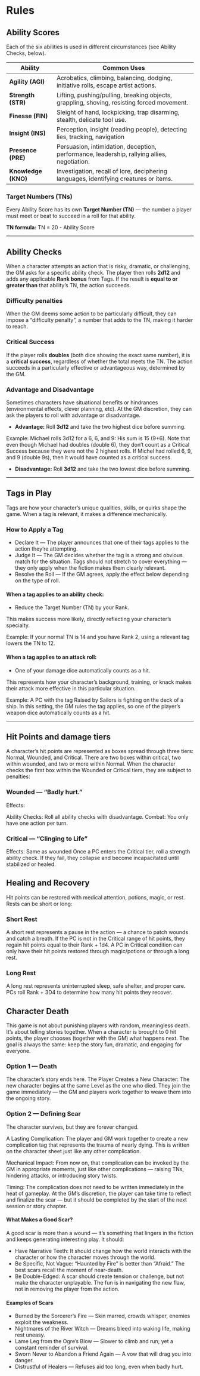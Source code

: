 # Rules

## Ability Scores

Each of the six abilities is used in different circumstances (see Ability Checks, below).

| **Ability** | **Common Uses** |
| ------------------- | -------------------------------------------------------------------------------------------------------------------------- |
| **Agility (AGI)** | Acrobatics, climbing, balancing, dodging, initiative rolls, escape artist actions.               |
| **Strength (STR)** | Lifting, pushing/pulling, breaking objects, grappling, shoving, resisting forced movement.                      |
| **Finesse (FIN)** | Sleight of hand, lockpicking, trap disarming, stealth, delicate tool use.  |
| **Insight (INS)** | Perception, insight (reading people), detecting lies, tracking, navigation |
| **Presence (PRE)** | Persuasion, intimidation, deception, performance, leadership, rallying allies, negotiation.                                |
| **Knowledge (KNO)** | Investigation, recall of lore, deciphering languages, identifying creatures or items. |

### Target Numbers (TNs)

Every Ability Score has its own **Target Number (TN)** — the number a player must meet or beat to succeed in a roll for that ability.

**TN formula:**
TN = 20 - Ability Score

---

## Ability Checks

When a character attempts an action that is risky, dramatic, or challenging, the GM asks for a specific ability check. The player then rolls **2d12** and adds any applicable **Rank bonus** from Tags. If the result is **equal to or greater than** that ability’s TN, the action succeeds.

### Difficulty penalties

When the GM deems some action to be particularly difficult, they can impose a “difficulty penalty”, a number that adds to the TN, making it harder to reach.


### Critical Success

If the player rolls **doubles** (both dice showing the exact same number), it is a **critical success**, regardless of whether the total meets the TN. The action succeeds in a particularly effective or advantageous way, determined by the GM.

### Advantage and Disadvantage

Sometimes characters have situational benefits or hindrances (environmental effects, clever planning, etc). At the GM discretion, they can ask the players to roll with advantage or disadvantage.

- **Advantage:** Roll **3d12** and take the two highest dice before summing.

Example: Michael rolls 3d12 for a 6, 6, and 9: His sum is 15 (9+6). Note that even though Michael had doubles (double 6), they don’t count as a Critical Success because they were not the 2 highest rolls. If Michel had rolled 6, 9, and 9 (double 9s), then it would have counted as a critical success.

- **Disadvantage:** Roll **3d12** and take the two lowest dice before summing.

---

## Tags in Play

Tags are how your character’s unique qualities, skills, or quirks shape the game. When a tag is relevant, it makes a difference mechanically.

### How to Apply a Tag

- Declare It — The player announces that one of their tags applies to the action they’re attempting.
- Judge It — The GM decides whether the tag is a strong and obvious match for the situation. Tags should not stretch to cover everything — they only apply when the fiction makes them clearly relevant.
- Resolve the Roll — If the GM agrees, apply the effect below depending on the type of roll.

#### When a tag applies to an ability check:

- Reduce the Target Number (TN) by your Rank.

This makes success more likely, directly reflecting your character’s specialty.

Example: If your normal TN is 14 and you have Rank 2, using a relevant tag lowers the TN to 12.

#### When a tag applies to an attack roll:

- One of your damage dice automatically counts as a hit.

This represents how your character’s background, training, or knack makes their attack more effective in this particular situation.

Example: A PC with the tag Raised by Sailors is fighting on the deck of a ship. In this setting, the GM rules the tag applies, so one of the player’s weapon dice automatically counts as a hit.

---

## Hit Points and damage tiers

A character’s hit points are represented as boxes spread through three tiers: Normal, Wounded, and Critical. 
There are two boxes within critical, two within wounded, and two or more within Normal.
When the character checks the first box within the Wounded or Critical tiers, they are subject to penalties:

### Wounded — “Badly hurt.”

Effects: 

Ability Checks: Roll all ability checks with disadvantage.
Combat: You only have one action per turn.

### Critical — “Clinging to Life”

Effects:
Same as wounded
Once a PC enters the Critical tier, roll a strength ability check. If they fail, they collapse and become incapacitated until stabilized or healed.

## Healing and Recovery

Hit points can be restored with medical attention, potions, magic, or rest. Rests can be short or long:

### Short Rest

A short rest represents a pause in the action — a chance to patch wounds and catch a breath.
If the PC is not in the Critical range of hit points, they regain hit points equal to their Rank + 1d4.
A PC in Critical condition can only have their hit points restored through magic/potions or through a long rest.

### Long Rest

A long rest represents uninterrupted sleep, safe shelter, and proper care.
PCs roll Rank + 3D4 to determine how many hit points they recover.


## Character Death

This game is not about punishing players with random, meaningless death. It’s about telling stories together. When a character is brought to 0 hit points, the player chooses (together with the GM) what happens next. The goal is always the same: keep the story fun, dramatic, and engaging for everyone.

### Option 1 — Death

The character’s story ends here.
The Player Creates a New Character: The new character begins at the same Level as the one who died. They join the game immediately — the GM and players work together to weave them into the ongoing story.

### Option 2 — Defining Scar

The character survives, but they are forever changed.

A Lasting Complication: The player and GM work together to create a new complication tag that represents the trauma of nearly dying. This is written on the character sheet just like any other complication.

Mechanical Impact: From now on, that complication can be invoked by the GM in appropriate moments, just like other complications — raising TNs, hindering attacks, or introducing story twists.

Timing: The complication does not need to be written immediately in the heat of gameplay. At the GM’s discretion, the player can take time to reflect and finalize the scar — but it should be completed by the start of the next session or story chapter.

#### What Makes a Good Scar?

A good scar is more than a wound — it’s something that lingers in the fiction and keeps generating interesting play. It should:

- Have Narrative Teeth: It should change how the world interacts with the character or how the character moves through the world.
- Be Specific, Not Vague: “Haunted by Fire” is better than “Afraid.” The best scars recall the moment of near-death.
- Be Double-Edged: A scar should create tension or challenge, but not make the character unplayable. The fun is in navigating the new flaw, not in removing the player from the action.

#### Examples of Scars

- Burned by the Sorcerer’s Fire — Skin marred, crowds whisper, enemies exploit the weakness.
- Nightmares of the River Witch — Dreams bleed into waking life, making rest uneasy.
- Lame Leg from the Ogre’s Blow — Slower to climb and run; yet a constant reminder of survival.
- Sworn Never to Abandon a Friend Again — A vow that will drag you into danger.
- Distrustful of Healers — Refuses aid too long, even when badly hurt.

